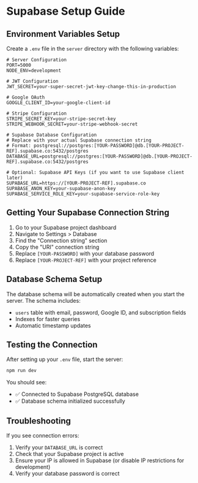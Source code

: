 # Supabase Setup Guide

## Environment Variables Setup

Create a `.env` file in the `server` directory with the following variables:

```env
# Server Configuration
PORT=5000
NODE_ENV=development

# JWT Configuration
JWT_SECRET=your-super-secret-jwt-key-change-this-in-production

# Google OAuth
GOOGLE_CLIENT_ID=your-google-client-id

# Stripe Configuration
STRIPE_SECRET_KEY=your-stripe-secret-key
STRIPE_WEBHOOK_SECRET=your-stripe-webhook-secret

# Supabase Database Configuration
# Replace with your actual Supabase connection string
# Format: postgresql://postgres:[YOUR-PASSWORD]@db.[YOUR-PROJECT-REF].supabase.co:5432/postgres
DATABASE_URL=postgresql://postgres:[YOUR-PASSWORD]@db.[YOUR-PROJECT-REF].supabase.co:5432/postgres

# Optional: Supabase API Keys (if you want to use Supabase client later)
SUPABASE_URL=https://[YOUR-PROJECT-REF].supabase.co
SUPABASE_ANON_KEY=your-supabase-anon-key
SUPABASE_SERVICE_ROLE_KEY=your-supabase-service-role-key
```

## Getting Your Supabase Connection String

1. Go to your Supabase project dashboard
2. Navigate to Settings > Database
3. Find the "Connection string" section
4. Copy the "URI" connection string
5. Replace `[YOUR-PASSWORD]` with your database password
6. Replace `[YOUR-PROJECT-REF]` with your project reference

## Database Schema Setup

The database schema will be automatically created when you start the server. The schema includes:

- `users` table with email, password, Google ID, and subscription fields
- Indexes for faster queries
- Automatic timestamp updates

## Testing the Connection

After setting up your `.env` file, start the server:

```bash
npm run dev
```

You should see:
- ✅ Connected to Supabase PostgreSQL database
- ✅ Database schema initialized successfully

## Troubleshooting

If you see connection errors:
1. Verify your `DATABASE_URL` is correct
2. Check that your Supabase project is active
3. Ensure your IP is allowed in Supabase (or disable IP restrictions for development)
4. Verify your database password is correct

